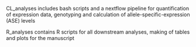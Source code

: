 CL_analyses includes bash scripts and a nextflow pipeline for quantification of expression data, genotyping and calculation of allele-specific-expression (ASE) levels

R_analyses contains R scripts for all downstream analyses, making of tables and plots for the manuscript
